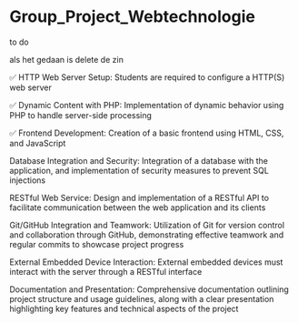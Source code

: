 # Group_Project_Webtechnologie

to do

als het gedaan is delete de zin

✅ HTTP Web Server Setup: Students are required to configure a HTTP(S) web server

✅ Dynamic Content with PHP: Implementation of dynamic behavior using PHP to handle server-side processing

✅ Frontend Development: Creation of a basic frontend using HTML, CSS, and JavaScript

Database Integration and Security: Integration of a database with the application, and implementation of security measures to prevent SQL injections

RESTful Web Service: Design and implementation of a RESTful API to facilitate communication between the web application and its clients

Git/GitHub Integration and Teamwork: Utilization of Git for version control and collaboration through GitHub, demonstrating effective teamwork and regular commits to showcase project progress

External Embedded Device Interaction: External embedded devices must interact with the server through a RESTful interface

Documentation and Presentation: Comprehensive documentation outlining project structure and usage guidelines, along with a clear presentation highlighting key features and technical aspects of the project

